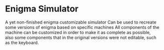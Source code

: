 # Enigma Simulator

A yet non-finished enigma customizable simulator
Can be used to recreate some versions of enigma based on specific machines
All components of the machine can be customized in order to make it as complete as possible, also some components that in the original versions were not editable, such as the keyboard.
